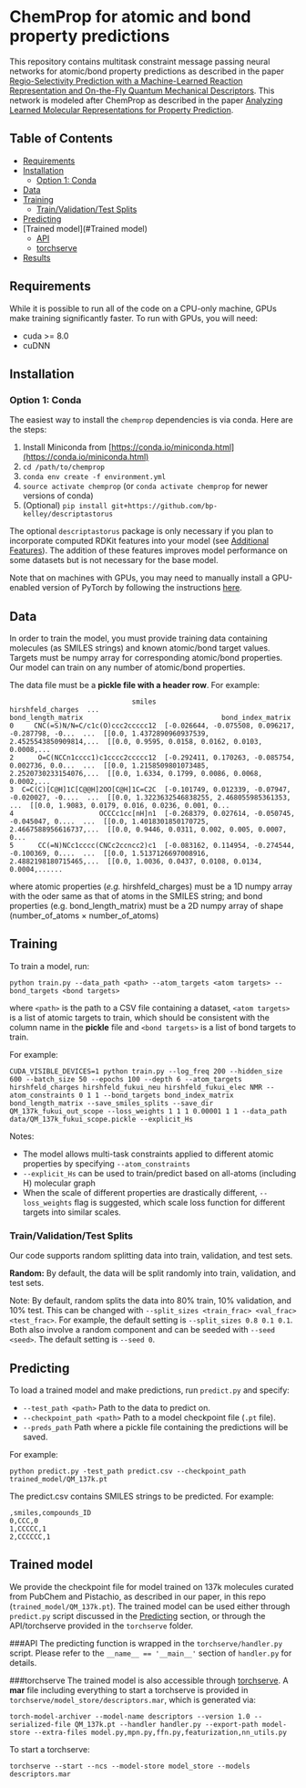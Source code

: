 # ChemProp for atomic and bond property predictions
This repository contains multitask constraint message passing neural networks for atomic/bond property predictions as described in the paper [Regio-Selectivity Prediction with a Machine-Learned Reaction Representation and On-the-Fly Quantum Mechanical Descriptors](https://chemrxiv.org/articles/preprint/Regio-Selectivity_Prediction_with_a_Machine-Learned_Reaction_Representation_and_On-the-Fly_Quantum_Mechanical_Descriptors/12907316). This network is modeled after ChemProp as described in the paper [Analyzing Learned Molecular Representations for Property Prediction](https://pubs.acs.org/doi/abs/10.1021/acs.jcim.9b00237).

## Table of Contents

- [Requirements](#requirements)
- [Installation](#installation)
  * [Option 1: Conda](#option-1-conda)
- [Data](#data)
- [Training](#training)
  * [Train/Validation/Test Splits](#train-validation-test-splits)
- [Predicting](#predicting)
- [Trained model](#Trained model)
  * [API](#API)
  * [torchserve](#torchserve)
- [Results](#results)

## Requirements

While it is possible to run all of the code on a CPU-only machine, GPUs make training significantly faster. To run with GPUs, you will need:
 * cuda >= 8.0
 * cuDNN

## Installation

### Option 1: Conda

The easiest way to install the `chemprop` dependencies is via conda. Here are the steps:

1. Install Miniconda from [https://conda.io/miniconda.html](https://conda.io/miniconda.html)
2. `cd /path/to/chemprop`
3. `conda env create -f environment.yml`
4. `source activate chemprop` (or `conda activate chemprop` for newer versions of conda)
5. (Optional) `pip install git+https://github.com/bp-kelley/descriptastorus`

The optional `descriptastorus` package is only necessary if you plan to incorporate computed RDKit features into your model (see [Additional Features](#additional-features)). The addition of these features improves model performance on some datasets but is not necessary for the base model.

Note that on machines with GPUs, you may need to manually install a GPU-enabled version of PyTorch by following the instructions [here](https://pytorch.org/get-started/locally/).

## Data

In order to train the model, you must provide training data containing molecules (as SMILES strings) and known atomic/bond target values. Targets must be numpy array for corresponding atomic/bond properties.
Our model can train on any number of atomic/bond properties.

The data file must be a **pickle file with a header row**. For example:
```
                              smiles                                  hirshfeld_charges  ...                                 bond_length_matrix                                  bond_index_matrix
0     CNC(=S)N/N=C/c1c(O)ccc2ccccc12  [-0.026644, -0.075508, 0.096217, -0.287798, -0...  ...  [[0.0, 1.4372890960937539, 2.4525543850909814,...  [[0.0, 0.9595, 0.0158, 0.0162, 0.0103, 0.0008,...
2      O=C(NCCn1cccc1)c1cccc2ccccc12  [-0.292411, 0.170263, -0.085754, 0.002736, 0.0...  ...  [[0.0, 1.2158509801073485, 2.2520730233154076,...  [[0.0, 1.6334, 0.1799, 0.0086, 0.0068, 0.0002,...
3  C=C(C)[C@H]1C[C@@H]2OO[C@H]1C=C2C  [-0.101749, 0.012339, -0.07947, -0.020027, -0....  ...  [[0.0, 1.3223632546838255, 2.468055985361353, ...  [[0.0, 1.9083, 0.0179, 0.016, 0.0236, 0.001, 0...
4                     OCCCc1cc[nH]n1  [-0.268379, 0.027614, -0.050745, -0.045047, 0....  ...  [[0.0, 1.4018301850170725, 2.4667588956616737,...  [[0.0, 0.9446, 0.0311, 0.002, 0.005, 0.0007, 0...
5      CC(=N)NCc1cccc(CNCc2ccncc2)c1  [-0.083162, 0.114954, -0.274544, -0.100369, 0....  ...  [[0.0, 1.5137126697008916, 2.4882198180715465,...  [[0.0, 1.0036, 0.0437, 0.0108, 0.0134, 0.0004,......
```
where atomic properties (*e.g.* hirshfeld_charges) must be a 1D numpy array with the oder same as that of atoms in the SMILES string; and bond properties (e.g. bond_length_matrix) must be a 2D numpy array of shape (number_of_atoms × number_of_atoms)  

## Training

To train a model, run:
```
python train.py --data_path <path> --atom_targets <atom targets> --bond_targets <bond targets>
```
where `<path>` is the path to a CSV file containing a dataset, `<atom targets>` is a list of atomic targets to train, which should be consistent with the column name in the **pickle** file 
and `<bond targets>` is a list of bond targets to train.

For example:
```
CUDA_VISIBLE_DEVICES=1 python train.py --log_freq 200 --hidden_size 600 --batch_size 50 --epochs 100 --depth 6 --atom_targets hirshfeld_charges hirshfeld_fukui_neu hirshfeld_fukui_elec NMR --atom_constraints 0 1 1 --bond_targets bond_index_matrix bond_length_matrix --save_smiles_splits --save_dir QM_137k_fukui_out_scope --loss_weights 1 1 1 0.00001 1 1 --data_path data/QM_137k_fukui_scope.pickle --explicit_Hs
```

Notes:
* The model allows multi-task constraints applied to different atomic properties by specifying `--atom_constraints`
* `--explicit_Hs` can be used to train/predict based on all-atoms (including H) molecular graph
* When the scale of different properties are drastically different, `--loss_weights` flag is suggested, which scale loss function for different targets into similar scales.

### Train/Validation/Test Splits

Our code supports random splitting data into train, validation, and test sets.

**Random:** By default, the data will be split randomly into train, validation, and test sets.

Note: By default, random splits the data into 80% train, 10% validation, and 10% test. This can be changed with `--split_sizes <train_frac> <val_frac> <test_frac>`. For example, the default setting is `--split_sizes 0.8 0.1 0.1`. Both also involve a random component and can be seeded with `--seed <seed>`. The default setting is `--seed 0`.

## Predicting

To load a trained model and make predictions, run `predict.py` and specify:
* `--test_path <path>` Path to the data to predict on.
* `--checkpoint_path <path>` Path to a model checkpoint file (`.pt` file).
* `--preds_path` Path where a pickle file containing the predictions will be saved.

For example:
```
python predict.py -test_path predict.csv --checkpoint_path trained_model/QM_137k.pt
```

The predict.csv contains SMILES strings to be predicted.
For example:
```angular2
,smiles,compounds_ID
0,CCC,0
1,CCCCC,1
2,CCCCCC,1
```

## Trained model
We provide the checkpoint file for model trained on 137k molecules curated from PubChem and Pistachio, as described in our paper, in this repo (`trained_model/QM_137k.pt`). 
The trained model can be used either through `predict.py` script discussed in the [Predicting](#Predicting) section, or through the API/torchserve provided in the `torchserve` folder.

###API
The predicting function is wrapped in the `torchserve/handler.py` script. Please refer to the `__name__ == '__main__'` section of `handler.py` for details.

###torchserve
The trained model is also accessible through [torchserve](https://github.com/pytorch/serve). A **mar** file including everything to start a torchserve is provided in `torchserve/model_store/descriptors.mar`, which is generated via:
```angular2
torch-model-archiver --model-name descriptors --version 1.0 --serialized-file QM_137k.pt --handler handler.py --export-path model-store --extra-files model.py,mpn.py,ffn.py,featurization,nn_utils.py
```
To start a torchserve:
```
torchserve --start --ncs --model-store model_store --models descriptors.mar
```